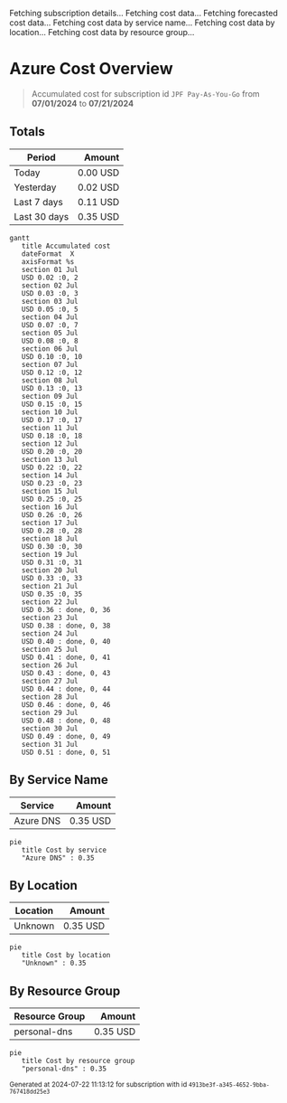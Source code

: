 Fetching subscription details...
Fetching cost data...
Fetching forecasted cost data...
Fetching cost data by service name...
Fetching cost data by location...
Fetching cost data by resource group...
# Azure Cost Overview

> Accumulated cost for subscription id `JPF Pay-As-You-Go` from **07/01/2024** to **07/21/2024**

## Totals

|Period|Amount|
|---|---:|
|Today|0.00 USD|
|Yesterday|0.02 USD|
|Last 7 days|0.11 USD|
|Last 30 days|0.35 USD|

```mermaid
gantt
   title Accumulated cost
   dateFormat  X
   axisFormat %s
   section 01 Jul
   USD 0.02 :0, 2
   section 02 Jul
   USD 0.03 :0, 3
   section 03 Jul
   USD 0.05 :0, 5
   section 04 Jul
   USD 0.07 :0, 7
   section 05 Jul
   USD 0.08 :0, 8
   section 06 Jul
   USD 0.10 :0, 10
   section 07 Jul
   USD 0.12 :0, 12
   section 08 Jul
   USD 0.13 :0, 13
   section 09 Jul
   USD 0.15 :0, 15
   section 10 Jul
   USD 0.17 :0, 17
   section 11 Jul
   USD 0.18 :0, 18
   section 12 Jul
   USD 0.20 :0, 20
   section 13 Jul
   USD 0.22 :0, 22
   section 14 Jul
   USD 0.23 :0, 23
   section 15 Jul
   USD 0.25 :0, 25
   section 16 Jul
   USD 0.26 :0, 26
   section 17 Jul
   USD 0.28 :0, 28
   section 18 Jul
   USD 0.30 :0, 30
   section 19 Jul
   USD 0.31 :0, 31
   section 20 Jul
   USD 0.33 :0, 33
   section 21 Jul
   USD 0.35 :0, 35
   section 22 Jul
   USD 0.36 : done, 0, 36
   section 23 Jul
   USD 0.38 : done, 0, 38
   section 24 Jul
   USD 0.40 : done, 0, 40
   section 25 Jul
   USD 0.41 : done, 0, 41
   section 26 Jul
   USD 0.43 : done, 0, 43
   section 27 Jul
   USD 0.44 : done, 0, 44
   section 28 Jul
   USD 0.46 : done, 0, 46
   section 29 Jul
   USD 0.48 : done, 0, 48
   section 30 Jul
   USD 0.49 : done, 0, 49
   section 31 Jul
   USD 0.51 : done, 0, 51
```

## By Service Name

|Service|Amount|
|---|---:|
|Azure DNS|0.35 USD|

```mermaid
pie
   title Cost by service
   "Azure DNS" : 0.35
```

## By Location

|Location|Amount|
|---|---:|
|Unknown|0.35 USD|

```mermaid
pie
   title Cost by location
   "Unknown" : 0.35
```

## By Resource Group

|Resource Group|Amount|
|---|---:|
|personal-dns|0.35 USD|

```mermaid
pie
   title Cost by resource group
   "personal-dns" : 0.35
```

<sup>Generated at 2024-07-22 11:13:12 for subscription with id `4913be3f-a345-4652-9bba-767418dd25e3`</sup>
